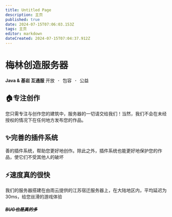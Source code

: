 ```yaml
---
title: Untitled Page
description: 主页
published: true
date: 2024-07-15T07:06:03.153Z
tags: 主页
editor: markdown
dateCreated: 2024-07-15T07:04:37.912Z
---
```


# 梅林创造服务器
**Java & 基岩 互通服**
<kbd>开放 · 包容 · 公益</kbd>
## 🏠专注创作
您只需专注与创作您的建筑中，服务器的一切请交给我们！当然，我们不会在未经授权的情况下在任何地方发布您的作品。
## ✨完善的插件系统
善的插件系统，帮助您更好地创作。除此之外，插件系统也能更好地保护您的作品，使它们不受其他人的破坏
## ⚡️速度真的很快
我们的服务器搭建在由雨云提供的江苏宿迁服务器上，在大陆地区内，平均延迟为 30ms，给您丝滑的游戏体验
##### ~~BUG也是真的多~~